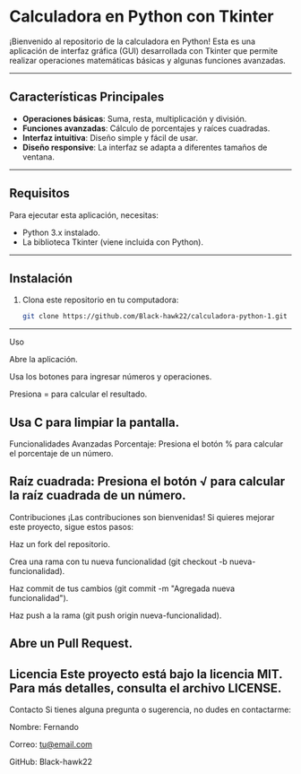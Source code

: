# Calculadora en Python con Tkinter

¡Bienvenido al repositorio de la calculadora en Python! Esta es una aplicación de interfaz gráfica (GUI) desarrollada con Tkinter que permite realizar operaciones matemáticas básicas y algunas funciones avanzadas.

---

## Características Principales

- **Operaciones básicas**: Suma, resta, multiplicación y división.
- **Funciones avanzadas**: Cálculo de porcentajes y raíces cuadradas.
- **Interfaz intuitiva**: Diseño simple y fácil de usar.
- **Diseño responsive**: La interfaz se adapta a diferentes tamaños de ventana.

---

## Requisitos

Para ejecutar esta aplicación, necesitas:

- Python 3.x instalado.
- La biblioteca Tkinter (viene incluida con Python).

---

## Instalación

1. Clona este repositorio en tu computadora:

   ```bash
   git clone https://github.com/Black-hawk22/calculadora-python-1.git
---------------------------------------------------------------------------------------------------------------------------------------
Uso

Abre la aplicación.

Usa los botones para ingresar números y operaciones.

Presiona = para calcular el resultado.

Usa C para limpiar la pantalla.
-------------------------------------------------------------------------------------------------------------------------------------------
Funcionalidades Avanzadas
Porcentaje: Presiona el botón % para calcular el porcentaje de un número.

Raíz cuadrada: Presiona el botón √ para calcular la raíz cuadrada de un número.
-------------------------------------------------------------------------------------------------------------------------------------------
Contribuciones
¡Las contribuciones son bienvenidas! Si quieres mejorar este proyecto, sigue estos pasos:

Haz un fork del repositorio.

Crea una rama con tu nueva funcionalidad (git checkout -b nueva-funcionalidad).

Haz commit de tus cambios (git commit -m "Agregada nueva funcionalidad").

Haz push a la rama (git push origin nueva-funcionalidad).

Abre un Pull Request.
-------------------------------------------------------------------------------------------------------------------------------------------
Licencia
Este proyecto está bajo la licencia MIT. Para más detalles, consulta el archivo LICENSE.
-------------------------------------------------------------------------------------------------------------------------------------------
Contacto
Si tienes alguna pregunta o sugerencia, no dudes en contactarme:

Nombre: Fernando

Correo: tu@email.com

GitHub: Black-hawk22




   
